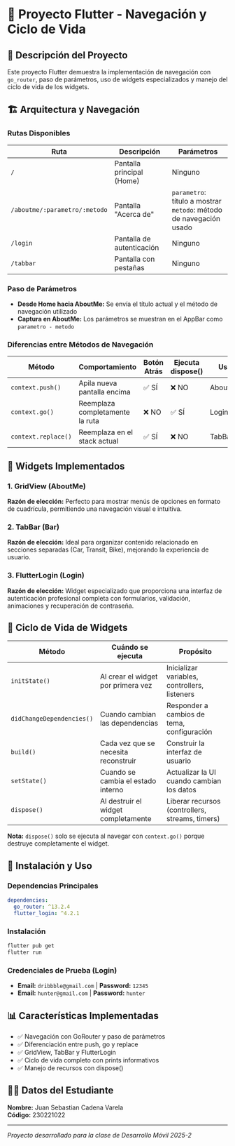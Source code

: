# 📱 Proyecto Flutter - Navegación y Ciclo de Vida

## 🎯 Descripción del Proyecto

Este proyecto Flutter demuestra la implementación de navegación con `go_router`, paso de parámetros, uso de widgets especializados y manejo del ciclo de vida de los widgets.

## 🏗️ Arquitectura y Navegación

### Rutas Disponibles

| Ruta | Descripción | Parámetros |
|------|-------------|------------|
| `/` | Pantalla principal (Home) | Ninguno |
| `/aboutme/:parametro/:metodo` | Pantalla "Acerca de" | `parametro`: título a mostrar<br>`metodo`: método de navegación usado |
| `/login` | Pantalla de autenticación | Ninguno |
| `/tabbar` | Pantalla con pestañas | Ninguno |

### Paso de Parámetros

- **Desde Home hacia AboutMe:** Se envía el título actual y el método de navegación utilizado
- **Captura en AboutMe:** Los parámetros se muestran en el AppBar como `parametro - metodo`

### Diferencias entre Métodos de Navegación

| Método | Comportamiento | Botón Atrás | Ejecuta dispose() | Uso |
|--------|----------------|-------------|------------------|-----|
| `context.push()` | Apila nueva pantalla encima | ✅ SÍ | ❌ NO | AboutMe |
| `context.go()` | Reemplaza completamente la ruta | ❌ NO | ✅ SÍ | Login |
| `context.replace()` | Reemplaza en el stack actual | ✅ SÍ | ❌ NO | TabBar |

## 🧩 Widgets Implementados

### 1. GridView (AboutMe)
**Razón de elección:** Perfecto para mostrar menús de opciones en formato de cuadrícula, permitiendo una navegación visual e intuitiva.

### 2. TabBar (Bar)
**Razón de elección:** Ideal para organizar contenido relacionado en secciones separadas (Car, Transit, Bike), mejorando la experiencia de usuario.

### 3. FlutterLogin (Login)
**Razón de elección:** Widget especializado que proporciona una interfaz de autenticación profesional completa con formularios, validación, animaciones y recuperación de contraseña.

## 🔄 Ciclo de Vida de Widgets

| Método | Cuándo se ejecuta | Propósito |
|--------|------------------|-----------|
| `initState()` | Al crear el widget por primera vez | Inicializar variables, controllers, listeners |
| `didChangeDependencies()` | Cuando cambian las dependencias | Responder a cambios de tema, configuración |
| `build()` | Cada vez que se necesita reconstruir | Construir la interfaz de usuario |
| `setState()` | Cuando se cambia el estado interno | Actualizar la UI cuando cambian los datos |
| `dispose()` | Al destruir el widget completamente | Liberar recursos (controllers, streams, timers) |

**Nota:** `dispose()` solo se ejecuta al navegar con `context.go()` porque destruye completamente el widget.

## 🚀 Instalación y Uso

### Dependencias Principales
```yaml
dependencies:
  go_router: ^13.2.4
  flutter_login: ^4.2.1
```

### Instalación
```bash
flutter pub get
flutter run
```

### Credenciales de Prueba (Login)
- **Email:** `dribbble@gmail.com` | **Password:** `12345`
- **Email:** `hunter@gmail.com` | **Password:** `hunter`

## 📊 Características Implementadas

- ✅ Navegación con GoRouter y paso de parámetros
- ✅ Diferenciación entre push, go y replace
- ✅ GridView, TabBar y FlutterLogin
- ✅ Ciclo de vida completo con prints informativos
- ✅ Manejo de recursos con dispose()

## 👨‍💻 Datos del Estudiante

**Nombre:** Juan Sebastian Cadena Varela  
**Código:** 230221022

---

*Proyecto desarrollado para la clase de Desarrollo Móvil 2025-2*